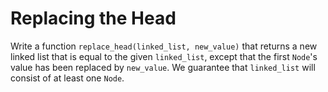 # Replacing the Head

Write a function `replace_head(linked_list, new_value)` that returns a new linked list that is equal to the given `linked_list`, except that the first `Node`'s value has been replaced by `new_value`.
We guarantee that `linked_list` will consist of at least one `Node`.
